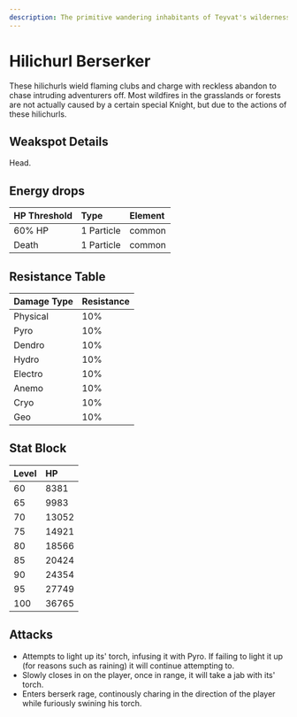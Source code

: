 ```yaml
---
description: The primitive wandering inhabitants of Teyvat's wildernesses..
---
```


# Hilichurl Berserker

These hilichurls wield flaming clubs and charge with reckless abandon to chase intruding adventurers off. Most wildfires in the grasslands or forests are not actually caused by a certain special Knight, but due to the actions of these hilichurls.

## Weakspot Details

Head.

## Energy drops

| HP Threshold | Type       | Element |
| :----------- | :--------- | :------ |
| 60% HP       | 1 Particle | common  |
| Death        | 1 Particle | common  |

## Resistance Table

| Damage Type | Resistance |
| :---------- | :--------- |
| Physical    | 10%        |
| Pyro        | 10%        |
| Dendro      | 10%        |
| Hydro       | 10%        |
| Electro     | 10%        |
| Anemo       | 10%        |
| Cryo        | 10%        |
| Geo         | 10%        |

## Stat Block

| Level | HP    |
| :---- | :---- |
| 60    | 8381  |
| 65    | 9983  |
| 70    | 13052 |
| 75    | 14921 |
| 80    | 18566 |
| 85    | 20424 |
| 90    | 24354 |
| 95    | 27749 |
| 100   | 36765 |

## Attacks

* Attempts to light up its' torch, infusing it with Pyro. If failing to light it up (for reasons such as raining) it will continue attempting to.
* Slowly closes in on the player, once in range, it will take a jab with its' torch.
* Enters berserk rage, continously charing in the direction of the player while furiously swining his torch.
